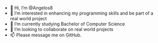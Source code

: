 - 👋 Hi, I’m @Angelos8
- 👀 I’m interested in enhancing my programming skills and be part of a real world project
- 🌱 I’m currently studying Bachelor of Computer Science
- 💞️ I’m looking to collaborate on real world projects 
- 📫 Please message me on GitHub.

<!---
Angelos8/Angelos8 is a ✨ special ✨ repository because its `README.md` (this file) appears on your GitHub profile.
You can click the Preview link to take a look at your changes.
--->
